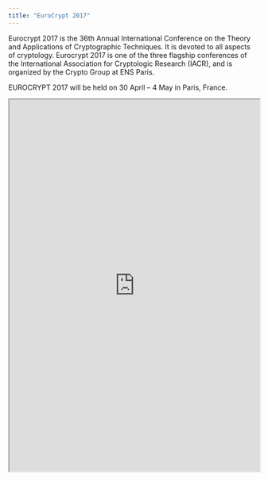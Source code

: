 ```yaml
---
title: "EuroCrypt 2017"
---
```


Eurocrypt 2017 is the 36th Annual International Conference on the Theory and Applications of Cryptographic Techniques. It is devoted to all aspects of cryptology. Eurocrypt 2017 is one of the three flagship conferences of the International Association for Cryptologic Research (IACR), and is organized by the Crypto Group at ENS Paris.

EUROCRYPT 2017 will be held on 30 April – 4 May in Paris, France.

<iframe height="750" width="100%" src="https://ewelton.github.io/ktest/wiki.html#EuroCrypt%202017"></iframe>
